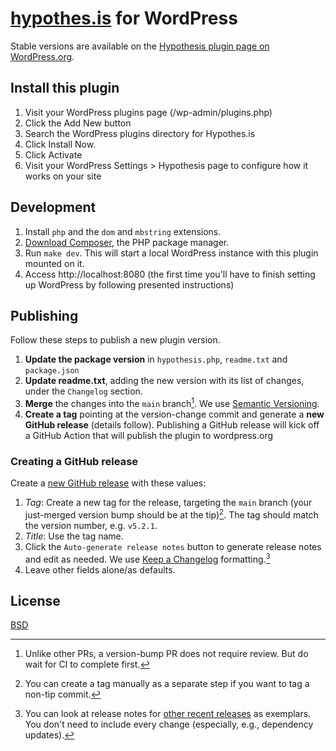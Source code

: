 # [hypothes.is](http://hypothes.is/) for WordPress

Stable versions are available on the [Hypothesis plugin page on WordPress.org](https://wordpress.org/plugins/hypothesis/).

## Install this plugin

1. Visit your WordPress plugins page (/wp-admin/plugins.php)
2. Click the Add New button
3. Search the WordPress plugins directory for Hypothes.is
4. Click Install Now.
5. Click Activate
6. Visit your WordPress Settings > Hypothesis page to configure how it works on your site

## Development

1. Install `php` and the `dom` and `mbstring` extensions.
2. [Download Composer](https://getcomposer.org/download/), the PHP package manager.
3. Run `make dev`. This will start a local WordPress instance with this plugin mounted on it.
4. Access http://localhost:8080 (the first time you'll have to finish setting up WordPress by following presented instructions)

## Publishing

Follow these steps to publish a new plugin version.

1. **Update the package version** in `hypothesis.php`, `readme.txt` and `package.json`
2. **Update readme.txt**, adding the new version with its list of changes, under the `Changelog` section.
3. **Merge** the changes into the `main` branch[^1]. We use [Semantic Versioning](https://semver.org/#semantic-versioning-200).
4. **Create a tag** pointing at the version-change commit and generate a **new GitHub release** (details follow). Publishing a GitHub release will kick off a GitHub Action that will publish the plugin to wordpress.org

### Creating a GitHub release

Create a [new GitHub release](https://github.com/hypothesis/wp-hypothesis/releases/new/) with these values:

1.  _Tag_: Create a new tag for the release, targeting the `main` branch (your just-merged version bump should be at the tip)[^2]. The tag should match the version number, e.g. `v5.2.1`.
2.  _Title_: Use the tag name.
3.  Click the `Auto-generate release notes` button to generate release notes and edit as needed. We use [Keep a Changelog](https://keepachangelog.com/en/1.0.0/) formatting.[^3]
4.  Leave other fields alone/as defaults.

[^1]: Unlike other PRs, a version-bump PR does not require review. But do wait for CI to complete first.
[^2]: You can create a tag manually as a separate step if you want to tag a non-tip commit.
[^3]: You can look at release notes for [other recent releases](https://github.com/hypothesis/wp-hypothesis/releases) as exemplars. You don't need to include every change (especially, e.g., dependency updates).

## License

[BSD](http://opensource.org/licenses/BSD-2-Clause)
